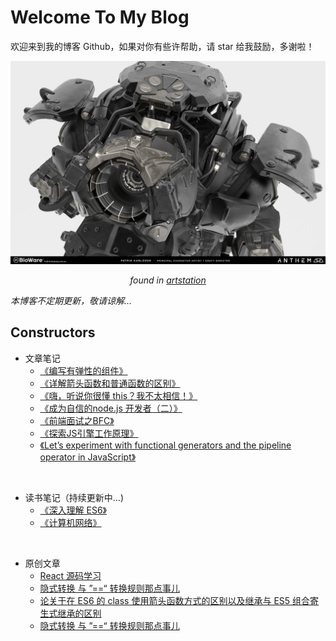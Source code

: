 # Welcome To My Blog

欢迎来到我的博客 Github，如果对你有些许帮助，请 star 给我鼓励，多谢啦！

![./image_1.jpg](./image_1.jpg)
*<p style="text-align: center;">found in [artstation](https://www.artstation.com/)</p>*

*本博客不定期更新，敬请谅解...*

## Constructors

* 文章笔记
  * [《编写有弹性的组件》](https://github.com/wangsiyuan0215/blog/issues/13) 
  * [《详解箭头函数和普通函数的区别》](https://github.com/wangsiyuan0215/blog/issues/12) 
  * [《嗨，听说你很懂 this？我不太相信！》](https://github.com/wangsiyuan0215/blog/issues/11) 
  * [《成为自信的node.js 开发者（二）》](https://github.com/wangsiyuan0215/blog/issues/10) 
  * [《前端面试之BFC》](https://github.com/wangsiyuan0215/blog/issues/9) 
  * [《探索JS引擎工作原理》](https://github.com/wangsiyuan0215/blog/issues/8) 
  * [《Let’s experiment with functional generators and the pipeline operator in JavaScript》 ](https://github.com/wangsiyuan0215/blog/issues/7) 

<br />

* 读书笔记（持续更新中...)
  * [《深入理解 ES6》](https://github.com/wangsiyuan0215/blog/tree/master/reading-notes/understanding-es6)
  * [《计算机网络》](https://github.com/wangsiyuan0215/blog/tree/master/reading-notes/cs-network)

<br />

* 原创文章
  * [React 源码学习](https://github.com/wangsiyuan0215/blog/tree/master/react-reading-notes)
  * [隐式转换 与 ”==“ 转换规则那点事儿](https://github.com/wangsiyuan0215/blog/issues/6)
  * [论关于在 ES6 的 class 使用箭头函数方式的区别以及继承与 ES5 组合寄生式继承的区别](https://github.com/wangsiyuan0215/blog/issues/5)
  * [隐式转换 与 ”==“ 转换规则那点事儿](https://github.com/wangsiyuan0215/blog/issues/6)

